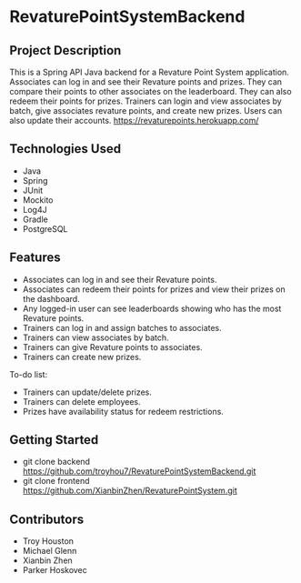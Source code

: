 # RevaturePointSystemBackend
## Project Description
This is a Spring API Java backend for a Revature Point System application. Associates can log in and see their Revature points and prizes.  They can compare their points to other associates on the leaderboard.  They can also redeem their points for prizes.  Trainers can login and view associates by batch, give associates revature points, and create new prizes.  Users can also update their accounts.
https://revaturepoints.herokuapp.com/
## Technologies Used
* Java
* Spring
* JUnit
* Mockito
* Log4J
* Gradle
* PostgreSQL
## Features
* Associates can log in and see their Revature points.
* Associates can redeem their points for prizes and view their prizes on the dashboard.
* Any logged-in user can see leaderboards showing who has the most Revature points.
* Trainers can log in and assign batches to associates.
* Trainers can view associates by batch.
* Trainers can give Revature points to associates.
* Trainers can create new prizes.

To-do list:
* Trainers can update/delete prizes.
* Trainers can delete employees.
* Prizes have availability status for redeem restrictions.
## Getting Started
* git clone backend https://github.com/troyhou7/RevaturePointSystemBackend.git
* git clone frontend https://github.com/XianbinZhen/RevaturePointSystem.git

## Contributors
* Troy Houston
* Michael Glenn
* Xianbin Zhen
* Parker Hoskovec

